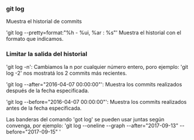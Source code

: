 ### git log
Muestra el historial de commits

'git log --pretty=format:"%h - %ui, %ar : %s"'
Muestra el historial con el formato que indicamos.

### Limitar la salida del historial

'git log -n': Cambiamos la n por cualquier número entero, poro ejemplo: 'git log -2' nos mostratá los 2 commits más recientes.

'git log --after="2016-04-07 00:00:00"': Muestra los commits realizados después de la fecha especificada.

'git log --before="2016-04-07 00:00:00"': Muestra los commits realizados antes de la fecha especificada.

Las banderas del comando 'got log' se pueden usar juntas según convenga, por ejemplo: 'git log --oneline --graph --after="2017-09-13" --before="2017-09-15"
'